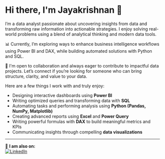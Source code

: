 # Hi there, I'm Jayakrishnan 👋

I’m a data analyst passionate about uncovering insights from data and transforming raw information into actionable strategies. I enjoy solving real-world problems using a blend of analytical thinking and modern data tools.

📊 Currently, I’m exploring ways to enhance business intelligence workflows using Power BI and DAX, while building automated solutions with Python and SQL.  

🤝 I'm open to collaboration and always eager to contribute to impactful data projects. Let’s connect if you’re looking for someone who can bring structure, clarity, and value to your data.

Here are a few things I work with and truly enjoy:

- Designing interactive dashboards using **Power BI**  
- Writing optimized queries and transforming data with **SQL**  
- Automating tasks and performing analysis using **Python (Pandas, NumPy, Matplotlib)**  
- Creating advanced reports using **Excel** and **Power Query**  
- Writing powerful formulas with **DAX** to build meaningful metrics and KPIs  
- Communicating insights through compelling **data visualizations**

---

🔗 **I am also on:**  
[![LinkedIn](https://img.shields.io/badge/LinkedIn-blue?logo=linkedin&style=for-the-badge)](https://www.linkedin.com/in/jayakrishnan-marath/)
